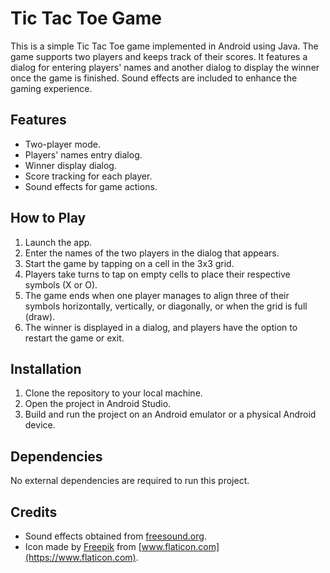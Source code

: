 # Tic Tac Toe Game

This is a simple Tic Tac Toe game implemented in Android using Java. The game supports two players and keeps track of their scores. It features a dialog for entering players' names and another dialog to display the winner once the game is finished. Sound effects are included to enhance the gaming experience.

## Features

- Two-player mode.
- Players' names entry dialog.
- Winner display dialog.
- Score tracking for each player.
- Sound effects for game actions.

## How to Play

1. Launch the app.
2. Enter the names of the two players in the dialog that appears.
3. Start the game by tapping on a cell in the 3x3 grid.
4. Players take turns to tap on empty cells to place their respective symbols (X or O).
5. The game ends when one player manages to align three of their symbols horizontally, vertically, or diagonally, or when the grid is full (draw).
6. The winner is displayed in a dialog, and players have the option to restart the game or exit.



## Installation

1. Clone the repository to your local machine.
2. Open the project in Android Studio.
3. Build and run the project on an Android emulator or a physical Android device.

## Dependencies

No external dependencies are required to run this project.

## Credits

- Sound effects obtained from [freesound.org](https://freesound.org/).
- Icon made by [Freepik](https://www.freepik.com) from [www.flaticon.com](https://www.flaticon.com).



